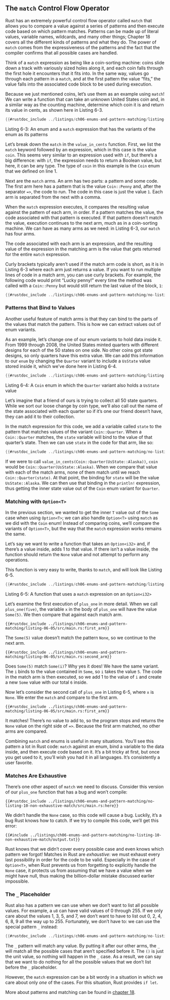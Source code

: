 ## The `match` Control Flow Operator

Rust has an extremely powerful control flow operator called `match` that allows
you to compare a value against a series of patterns and then execute code based
on which pattern matches. Patterns can be made up of literal values, variable
names, wildcards, and many other things; Chapter 18 covers all the different
kinds of patterns and what they do. The power of `match` comes from the
expressiveness of the patterns and the fact that the compiler confirms that all
possible cases are handled.

Think of a `match` expression as being like a coin-sorting machine: coins slide
down a track with variously sized holes along it, and each coin falls through
the first hole it encounters that it fits into. In the same way, values go
through each pattern in a `match`, and at the first pattern the value “fits,”
the value falls into the associated code block to be used during execution.

Because we just mentioned coins, let’s use them as an example using `match`! We
can write a function that can take an unknown United States coin and, in a
similar way as the counting machine, determine which coin it is and return its
value in cents, as shown here in Listing 6-3.

```rust
{{#rustdoc_include ../listings/ch06-enums-and-pattern-matching/listing-06-03/src/main.rs:here}}
```

<span class="caption">Listing 6-3: An enum and a `match` expression that has
the variants of the enum as its patterns</span>

Let’s break down the `match` in the `value_in_cents` function. First, we list
the `match` keyword followed by an expression, which in this case is the value
`coin`. This seems very similar to an expression used with `if`, but there’s a
big difference: with `if`, the expression needs to return a Boolean value, but
here, it can be any type. The type of `coin` in this example is the `Coin` enum
that we defined on line 1.

Next are the `match` arms. An arm has two parts: a pattern and some code. The
first arm here has a pattern that is the value `Coin::Penny` and, after the
separator `=>`, the code to run. The code in this case is just the value `1`.
Each arm is separated from the next with a comma.

When the `match` expression executes, it compares the resulting value against
the pattern of each arm, in order. If a pattern matches the value, the code
associated with that pattern is executed. If that pattern doesn’t match the
value, execution continues to the next arm, much as in a coin-sorting machine.
We can have as many arms as we need: in Listing 6-3, our `match` has four arms.

The code associated with each arm is an expression, and the resulting value of
the expression in the matching arm is the value that gets returned for the
entire `match` expression.

Curly brackets typically aren’t used if the match arm code is short, as it is
in Listing 6-3 where each arm just returns a value. If you want to run multiple
lines of code in a match arm, you can use curly brackets. For example, the
following code would print “Lucky penny!” every time the method was called with
a `Coin::Penny` but would still return the last value of the block, `1`:

```rust
{{#rustdoc_include ../listings/ch06-enums-and-pattern-matching/no-listing-08-match-arm-multiple-lines/src/main.rs:here}}
```

### Patterns that Bind to Values

Another useful feature of match arms is that they can bind to the parts of the
values that match the pattern. This is how we can extract values out of enum
variants.

As an example, let’s change one of our enum variants to hold data inside it.
From 1999 through 2008, the United States minted quarters with different
designs for each of the 50 states on one side. No other coins got state
designs, so only quarters have this extra value. We can add this information to
our `enum` by changing the `Quarter` variant to include a `UsState` value stored
inside it, which we’ve done here in Listing 6-4.

```rust
{{#rustdoc_include ../listings/ch06-enums-and-pattern-matching/listing-06-04/src/main.rs:here}}
```

<span class="caption">Listing 6-4: A `Coin` enum in which the `Quarter` variant
also holds a `UsState` value</span>

Let’s imagine that a friend of ours is trying to collect all 50 state quarters.
While we sort our loose change by coin type, we’ll also call out the name of
the state associated with each quarter so if it’s one our friend doesn’t have,
they can add it to their collection.

In the match expression for this code, we add a variable called `state` to the
pattern that matches values of the variant `Coin::Quarter`. When a
`Coin::Quarter` matches, the `state` variable will bind to the value of that
quarter’s state. Then we can use `state` in the code for that arm, like so:

```rust
{{#rustdoc_include ../listings/ch06-enums-and-pattern-matching/no-listing-09-variable-in-pattern/src/main.rs:here}}
```

If we were to call `value_in_cents(Coin::Quarter(UsState::Alaska))`, `coin`
would be `Coin::Quarter(UsState::Alaska)`. When we compare that value with each
of the match arms, none of them match until we reach `Coin::Quarter(state)`. At
that point, the binding for `state` will be the value `UsState::Alaska`. We can
then use that binding in the `println!` expression, thus getting the inner
state value out of the `Coin` enum variant for `Quarter`.

### Matching with `Option<T>`

In the previous section, we wanted to get the inner `T` value out of the `Some`
case when using `Option<T>`; we can also handle `Option<T>` using `match` as we
did with the `Coin` enum! Instead of comparing coins, we’ll compare the
variants of `Option<T>`, but the way that the `match` expression works remains
the same.

Let’s say we want to write a function that takes an `Option<i32>` and, if
there’s a value inside, adds 1 to that value. If there isn’t a value inside,
the function should return the `None` value and not attempt to perform any
operations.

This function is very easy to write, thanks to `match`, and will look like
Listing 6-5.

```rust
{{#rustdoc_include ../listings/ch06-enums-and-pattern-matching/listing-06-05/src/main.rs:here}}
```

<span class="caption">Listing 6-5: A function that uses a `match` expression on
an `Option<i32>`</span>

Let’s examine the first execution of `plus_one` in more detail. When we call
`plus_one(five)`, the variable `x` in the body of `plus_one` will have the
value `Some(5)`. We then compare that against each match arm.

```rust,ignore
{{#rustdoc_include ../listings/ch06-enums-and-pattern-matching/listing-06-05/src/main.rs:first_arm}}
```

The `Some(5)` value doesn’t match the pattern `None`, so we continue to the
next arm.

```rust,ignore
{{#rustdoc_include ../listings/ch06-enums-and-pattern-matching/listing-06-05/src/main.rs:second_arm}}
```

Does `Some(5)` match `Some(i)`? Why yes it does! We have the same variant. The
`i` binds to the value contained in `Some`, so `i` takes the value `5`. The
code in the match arm is then executed, so we add 1 to the value of `i` and
create a new `Some` value with our total `6` inside.

Now let’s consider the second call of `plus_one` in Listing 6-5, where `x` is
`None`. We enter the `match` and compare to the first arm.

```rust,ignore
{{#rustdoc_include ../listings/ch06-enums-and-pattern-matching/listing-06-05/src/main.rs:first_arm}}
```

It matches! There’s no value to add to, so the program stops and returns the
`None` value on the right side of `=>`. Because the first arm matched, no other
arms are compared.

Combining `match` and enums is useful in many situations. You’ll see this
pattern a lot in Rust code: `match` against an enum, bind a variable to the
data inside, and then execute code based on it. It’s a bit tricky at first, but
once you get used to it, you’ll wish you had it in all languages. It’s
consistently a user favorite.

### Matches Are Exhaustive

There’s one other aspect of `match` we need to discuss. Consider this version
of our `plus_one` function that has a bug and won’t compile:

```rust,ignore,does_not_compile
{{#rustdoc_include ../listings/ch06-enums-and-pattern-matching/no-listing-10-non-exhaustive-match/src/main.rs:here}}
```

We didn’t handle the `None` case, so this code will cause a bug. Luckily, it’s
a bug Rust knows how to catch. If we try to compile this code, we’ll get this
error:

```console
{{#include ../listings/ch06-enums-and-pattern-matching/no-listing-10-non-exhaustive-match/output.txt}}
```

Rust knows that we didn’t cover every possible case and even knows which
pattern we forgot! Matches in Rust are *exhaustive*: we must exhaust every last
possibility in order for the code to be valid. Especially in the case of
`Option<T>`, when Rust prevents us from forgetting to explicitly handle the
`None` case, it protects us from assuming that we have a value when we might
have null, thus making the billion-dollar mistake discussed earlier impossible.

### The `_` Placeholder

Rust also has a pattern we can use when we don’t want to list all possible
values. For example, a `u8` can have valid values of 0 through 255. If we only
care about the values 1, 3, 5, and 7, we don’t want to have to list out 0, 2,
4, 6, 8, 9 all the way up to 255. Fortunately, we don’t have to: we can use the
special pattern `_` instead:

```rust
{{#rustdoc_include ../listings/ch06-enums-and-pattern-matching/no-listing-11-underscore-placeholder/src/main.rs:here}}
```

The `_` pattern will match any value. By putting it after our other arms, the
`_` will match all the possible cases that aren’t specified before it. The `()`
is just the unit value, so nothing will happen in the `_` case. As a result, we
can say that we want to do nothing for all the possible values that we don’t
list before the `_` placeholder.

However, the `match` expression can be a bit wordy in a situation in which we
care about only *one* of the cases. For this situation, Rust provides `if let`.

More about patterns and matching can be found in [chapter 18][ch18-00-patterns].

[ch18-00-patterns]:
ch18-00-patterns.html
